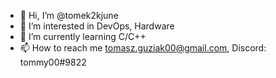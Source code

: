 - 👋 Hi, I’m @tomek2kjune
- 👀 I’m interested in DevOps, Hardware
- 🌱 I’m currently learning C/C++
- 📫 How to reach me tomasz.guziak00@gmail.com, Discord: tommy00#9822
